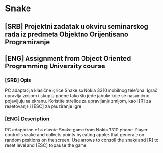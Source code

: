# Snake

## [SRB] Projektni zadatak u okviru seminarskog rada iz predmeta Objektno Orijentisano Programiranje 
## [ENG] Assignment from Object Oriented Programming University course

### [SRB] Opis
PC adaptacija klasične igrice Snake sa Nokia 3310 mobilnog telefona. Igrač upravlja zmijom i skuplja poene tako što jede jabuke koje se nasumično pojavljuju na ekranu. Koristite strelice za upravljanje zmijom, kao i [R] za resetovanje i [ESC] za pauziranje igre. 

### [ENG] Description
PC adaptation of a classic Snake game from Nokia 3310 phone. Player controlls snake and collects points by eating apples that generate on random positions on the screen. Use arrows to controll the snake and [R] to reset level and [ESC] to pause the game.
